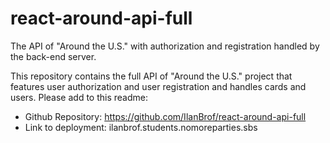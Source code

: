 # react-around-api-full
The API of "Around the U.S." with authorization and registration handled by the back-end server.

This repository contains the full API of "Around the U.S." project that features user authorization and user registration and handles cards and users. Please add to this readme:
* Github Repository: https://github.com/IlanBrof/react-around-api-full
* Link to deployment: ilanbrof.students.nomoreparties.sbs
